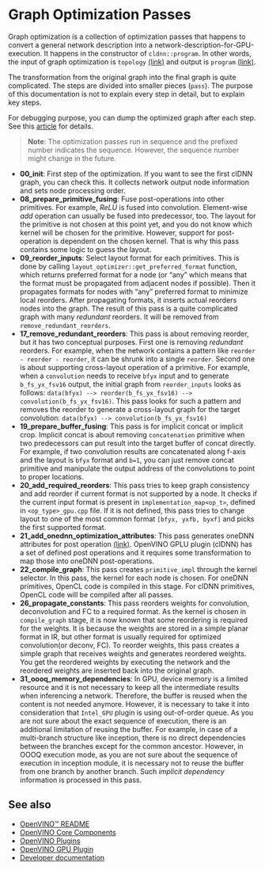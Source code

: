# Graph Optimization Passes

Graph optimization is a collection of optimization passes that happens to convert a general network description into a network-description-for-GPU-execution. It happens in the constructor of `cldnn::program`. In other words, the input of graph optimization is `topology` [(link)](./basic_data_structures.md#topology) and output is `program` [(link)](./basic_data_structures.md#program-impl--).

The transformation from the original graph into the final graph is quite complicated. The steps are divided into smaller pieces (`pass`). The purpose of this documentation is not to explain every step in detail, but to explain key steps.

For debugging purpose, you can dump the optimized graph after each step. See this [article](./gpu_debug_utils.md#graph-dumps) for details.

> **Note**: The optimization passes run in sequence and the prefixed number indicates the sequence. However, the sequence number might change in the future.

* **00_init**: First step of the optimization. If you want to see the first clDNN graph, you can check this. It collects network output node information and sets node processing order.
* **08_prepare_primitive_fusing**: Fuse post-operations into other primitives. For example, *ReLU* is fused into convolution. Element-wise *add* operation can usually be fused into predecessor, too. The layout for the primitive is not chosen at this point yet, and you do not know which kernel will be chosen for the primitive. However, support for post-operation is dependent on the chosen kernel. That is why this pass contains some logic to guess the layout.
* **09_reorder_inputs**: Select layout format for each primitives. This is done by calling `layout_optimizer::get_preferred_format` function, which returns preferred format for a node (or “any” which means that the format must be propagated from adjacent nodes if possible). Then it propagates formats for nodes with “any” preferred format to minimize local reorders. After propagating formats, it inserts actual reorders nodes into the graph. The result of this pass is a quite complicated graph with many _redundant_ reorders. It will be removed from `remove_redundant_reorders`.
* **17_remove_redundant_reorders**: This pass is about removing reorder, but it has two conceptual purposes. First one is removing _redundant_ reorders. For example, when the network contains a pattern like `reorder - reorder - reorder`, it can be shrunk into a single `reorder`. Second one is about supporting cross-layout operation of a primitive. For example, when a `convolution` needs to receive `bfyx` input and to generate `b_fs_yx_fsv16` output, the initial graph from `reorder_inputs` looks as follows: `data(bfyx) --> reorder(b_fs_yx_fsv16) --> convolution(b_fs_yx_fsv16)`. This pass looks for such a pattern and removes the reorder to generate a cross-layout graph for the target convolution: `data(bfyx) --> convolution(b_fs_yx_fsv16)`
* **19_prepare_buffer_fusing**: This pass is for implicit concat or implicit crop. Implicit concat is about removing `concatenation` primitive when two predecessors can put result into the target buffer of concat directly. For example, if two convolution results are concatenated along f-axis and the layout is `bfyx` format and `b=1`, you can just remove concat primitive and manipulate the output address of the convolutions to point to proper locations.
* **20_add_required_reorders**: This pass tries to keep graph consistency and add reorder if current format is not supported by a node. It checks if the current input format is present in `implementation_map<op_t>`, defined in `<op_type>_gpu.cpp` file. If it is not defined, this pass tries to change layout to one of the most common format `[bfyx, yxfb, byxf]` and picks the first supported format.
* **21_add_onednn_optimization_attributes**: This pass generates oneDNN attributes for post operation [(link)](https://oneapi-src.github.io/oneDNN/dev_guide_convolution.html#post-ops-and-attributes). OpenVINO GPLU plugin (clDNN) has a set of defined post operations and it requires some transformation to map those into oneDNN post-operations.
* **22_compile_graph**: This pass creates `primitive_impl` through the kernel selector. In this pass, the kernel for each node is chosen. For oneDNN primitives, OpenCL code is compiled in this stage. For clDNN primitives, OpenCL code will be compiled after all passes.
* **26_propagate_constants**: This pass reorders weights for convolution, deconvolution and FC to a required format. As the kernel is chosen in `compile_graph` stage, it is now known that some reordering is required for the weights. It is because the weights are stored in a simple planar format in IR, but other format is usually required for optimized convolution(or deconv, FC). To reorder weights, this pass creates a simple graph that receives weights and generates reordered weights. You get the reordered weights by executing the network and the reordered weights are inserted back into the original graph.
* **31_oooq_memory_dependencies**: In GPU, device memory is a limited resource and it is not necessary to keep all the intermediate results when inferencing a network. Therefore, the buffer is reused when the content is not needed anymore. However, it is necessary to take it into consideration that `Intel_GPU` plugin is using out-of-order queue. As you are not sure about the exact sequence of execution, there is an additional limitation of reusing the buffer. For example, in case of a multi-branch structure like inception, there is no direct dependencies between the branches except for the common ancestor. However, in OOOQ execution mode, as you are not sure about the sequence of execution in inception module, it is necessary not to reuse the buffer from one branch by another branch. Such _implicit dependency_ information is processed in this pass.

## See also

 * [OpenVINO™ README](../../../../README.md)
 * [OpenVINO Core Components](../../../README.md)
 * [OpenVINO Plugins](../../README.md)
 * [OpenVINO GPU Plugin](../README.md)
 * [Developer documentation](../../../../docs/dev/index.md)